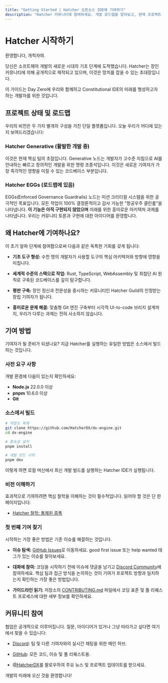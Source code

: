 ```yaml
---
title: "Getting Started | Hatcher 오픈소스 IDE에 기여하기"
description: "Hatcher 커뮤니티에 참여하세요. 개발 로드맵을 알아보고, 현재 프로젝트 상태를 확인하고, AI 시대를 위한 오픈소스 IDE에 기여하는 방법을 알아보세요."
---
```


# Hatcher 시작하기

환영합니다, 개척자여.

당신은 소프트웨어 개발의 새로운 시대의 기초 단계에 도착했습니다. Hatcher는 장인 커뮤니티에 의해 공개적으로 제작되고 있으며, 이것은 망치를 잡을 수 있는 초대장입니다.

이 가이드는 Day Zero에 우리와 함께하고 Constitutional IDE의 미래를 형성하고자 하는 개발자를 위한 것입니다.

## 프로젝트 상태 및 로드맵

우리의 비전은 두 가지 별개의 구성을 가진 단일 플랫폼입니다. 오늘 우리가 어디에 있는지 보여드리겠습니다:

### <DocIcon type="constitutional" inline /> Hatcher Generative (활발한 개발 중)

이것은 현재 핵심 팀의 초점입니다. Generative 노드는 개발자가 고수준 지침으로 AI를 안내하는 빠르고 창의적인 개발을 위한 명령 조종석입니다. 이것은 새로운 기여자가 가장 즉각적인 영향을 미칠 수 있는 코드베이스 부분입니다.

### <DocIcon type="building" inline /> Hatcher EGGs (로드맵에 있음)

EGGs(Enforced Governance Guardrails) 노드는 미션 크리티컬 시스템을 위한 궁극적인 목표입니다. 모든 작업이 100% 결정론적이고 감사 가능한 "항공우주 클린룸"을 나타냅니다. **이 기능은 아직 구현되지 않았으며** 미래를 위한 흥미로운 아키텍처 과제를 나타냅니다. 우리는 커뮤니티 토론과 구현에 대한 아이디어를 환영합니다.

## 왜 Hatcher에 기여하나요?

이 초기 알파 단계에 참여함으로써 다음과 같은 독특한 기회를 갖게 됩니다:

- **기초 도구 형성:** 수천 명의 개발자가 사용할 도구의 핵심 아키텍처와 방향에 영향을 미칩니다.

- **세계적 수준의 스택으로 작업:** Rust, TypeScript, WebAssembly 및 최첨단 AI 원칙로 구축된 코드베이스를 깊이 탐구합니다.

- **평판 구축:** 장인 정신과 전문성을 중시하는 커뮤니티인 Hatcher Guild의 인정받는 창립 기여자가 됩니다.

- **흥미로운 문제 해결:** 맞춤형 Git 엔진 구축부터 시각적 UI-to-code 브리지 설계까지, 우리가 다루는 과제는 전혀 사소하지 않습니다.

## 기여 방법

기여자가 될 준비가 되셨나요? 지금 Hatcher를 실행하는 유일한 방법은 소스에서 빌드하는 것입니다.

### 사전 요구 사항

개발 환경에 다음이 있는지 확인하세요:

- **Node.js** 22.0.0 이상
- **pnpm** 10.6.0 이상
- **Git**

### 소스에서 빌드

```bash
# 저장소 복제
git clone https://github.com/HatcherDX/dx-engine.git
cd dx-engine

# 종속성 설치
pnpm install

# 개발 모드 시작
pnpm dev
```

이렇게 하면 로컬 머신에서 최신 개발 빌드를 실행하는 Hatcher IDE가 실행됩니다.

### 비전 이해하기

효과적으로 기여하려면 핵심 철학을 이해하는 것이 필수적입니다. 읽어야 할 것은 단 한 페이지입니다:

- [Hatcher 철학: 통제된 증폭](/ko/philosophy)

### 첫 번째 기여 찾기

시작하는 가장 좋은 방법은 기존 이슈를 해결하는 것입니다.

- **이슈 탐색:** [GitHub Issues](https://github.com/HatcherDX/dx-engine/issues)로 이동하세요. good first issue 또는 help wanted 태그가 있는 이슈를 찾아보세요.

- **대화에 참여:** 코딩을 시작하기 전에 이슈에 댓글을 남기고 [Discord Community](https://discord.gg/cZ7PZvnMk4)에 참여하세요. 핵심 팀과 접근 방식을 논의하는 것이 기여가 프로젝트 방향과 일치하는지 확인하는 가장 좋은 방법입니다.

- **가이드라인 읽기:** 저장소의 [CONTRIBUTING.md](https://github.com/HatcherDX/dx-engine/blob/main/CONTRIBUTING.md) 파일에서 코딩 표준 및 풀 리퀘스트 프로세스에 대한 세부 정보를 확인하세요.

## 커뮤니티 참여

협업은 공개적으로 이루어집니다. 질문, 아이디어가 있거나 그냥 따라가고 싶다면 여기에서 찾을 수 있습니다:

- [Discord](https://discord.gg/cZ7PZvnMk4): 팀 및 다른 기여자와의 실시간 채팅을 위한 메인 허브.

- [GitHub](https://github.com/HatcherDX/dx-engine/): 모든 코드, 이슈 및 풀 리퀘스트용.

- [@HatcherDX](https://twitter.com/HatcherDX)를 팔로우하여 주요 뉴스 및 프로젝트 업데이트를 받으세요.

개발의 미래에 오신 것을 환영합니다!

<PageCTA
  title="혁명에 참여할 준비가 되셨나요?"
  subtitle="오늘 AI 지원 개발의 미래에 기여하기 시작하세요"
  buttonText="오픈 이슈 탐색"
  buttonLink="https://github.com/HatcherDX/dx-engine/issues"
  buttonStyle="secondary"
  footer="지원 및 협업을 위해 Discord 커뮤니티에 참여하세요"
/>
